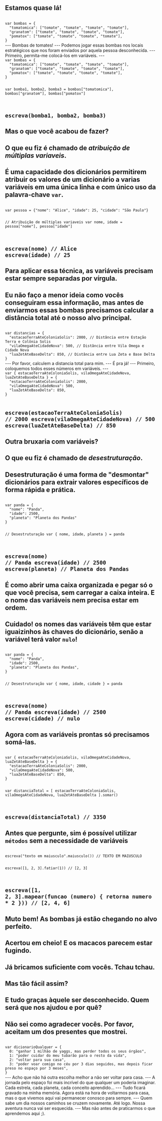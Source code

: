 <Image picture='princesa-flutuando.jpg'>Estamos quase lá!</Image>
---
<Code>
var bombas = {
  "tomatomica": ["tomate", "tomate", "tomate", "tomate"],
  "granatom": ["tomate", "tomate", "tomate", "tomate"],
  "pomatox": ["tomate", "tomate", "tomate", "tomate"],
}
</Code>
---
<Image picture='princesa-animada.jpg'>Bombas de tomates!</Image>
---
<Text picture='panda-pensando.jpg'>Podemos jogar essas bombas nos locais estratégicos que nos foram enviados por aquela pessoa desconhecida.</Text>
---
<Text picture='panda-segurando-bambu-de-pe.jpg'>Primeiro, permita-me colocá-los em variáveis.</Text>
---
<Code exec>
var bombas = {
  "tomatomica": ["tomate", "tomate", "tomate", "tomate"],
  "granatom": ["tomate", "tomate", "tomate", "tomate"],
  "pomatox": ["tomate", "tomate", "tomate", "tomate"],
}

var bomba1, bomba2, bomba3 = bombas["tomatomica"], bombas["granatom"], bombas["pomatox"]

escreva(bomba1, bomba2, bomba3)
</Code>
---
<User>Mas o que você acabou de fazer?</User>
---
<Text picture='panda-sorrindo.jpg'>O que eu fiz é chamado de *atribuição de múltiplas variaveis*.</Text>
---
<Quote picture='panda-sorrindo-sentado.jpg' title='Atribuição de múltiplas variaveis'>É uma capacidade dos dicionários permitirem atribuir os valores de um dicionário a varias variáveis em uma única linha e com único uso da palavra-chave `var`.</Quote>
---
<Code exec>
var pessoa = {"nome": "Alice", "idade": 25, "cidade": "São Paulo"}

// Atribuição de múltiplas variaveis
var nome, idade = pessoa["nome"], pessoa["idade"]

escreva(nome) // Alice
escreva(idade) // 25
</Code>
---
<Alert picture='panda-olhando-de-lado.jpg'>Para aplicar essa técnica, as variáveis precisam estar sempre separadas por vírgula.</Alert>
---
<Image picture='princesa-flutuando.jpg'>Eu não faço a menor ideia como vocês conseguiram essa informação, mas antes de enviarmos essas bombas precisamos calcular a distância total até o nosso alvo principal.</Image>
---
<Code>
var distancias = {
  "estacaoTerraAteColoniaSolis": 2000, // Distância entre Estação Terra e Colônia Solis
  "vilaOmegaAteCidadeNova": 500, // Distância entre Vila Omega e Cidade Nova
  "luaZetAteBaseDelta": 850, // Distância entre Lua Zeta e Base Delta
}
</Code>
---
<Image picture='princesa-lendo.jpg'>Por favor, calculem a distancia total para mim.</Image>
---
<Text picture='panda-piscando.jpg'>É pra já!</Text>
---
<Text picture='panda-olhando-de-lado.jpg'>Primeiro, coloquemos todos esses números em variáveis.</Text>
---
<Code exec>
var { estacaoTerraAteColoniaSolis, vilaOmegaAteCidadeNova, luaZetAteBaseDelta } = {
  "estacaoTerraAteColoniaSolis": 2000,
  "vilaOmegaAteCidadeNova": 500,
  "luaZetAteBaseDelta": 850,
}

escreva(estacaoTerraAteColoniaSolis) // 2000
escreva(vilaOmegaAteCidadeNova) // 500
escreva(luaZetAteBaseDelta) // 850
</Code>
---
<User>Outra bruxaria com variáveis?</User>
---
<Text picture='panda-sorrindo.jpg'>O que eu fiz é chamado de *desestruturação*.</Text>
---
<Quote picture='panda-sorrindo-sentado.jpg' title='Desestruturação'>Desestruturação é uma forma de "desmontar" dicionários para extrair valores específicos de forma rápida e prática.</Quote>
---
<Code exec>
var panda = {
  "nome": "Panda",
  "idade": 2500,
  "planeta": "Planeta dos Pandas"
}

// Desestruturação
var { nome, idade, planeta } = panda

escreva(nome) // Panda
escreva(idade) // 2500
escreva(planeta) // Planeta dos Pandas
</Code>
---
<Quote picture='panda-deslumbrado.jpg'>É como abrir uma caixa organizada e pegar só o que você precisa, sem carregar a caixa inteira. E o nome das variáveis nem precisa estar em ordem.</Quote>
---
<Alert picture='panda-espantado.jpg'>Cuidado! os nomes das variáveis têm que estar iguaizinhos às chaves do dicionário, senão a variável terá valor `nulo`!</Alert>
---
<Code exec>
var panda = {
  "nome": "Panda",
  "idade": 2500,
  "planeta": "Planeta dos Pandas",
}

// Desestruturação
var { nome, idade, cidade } = panda

escreva(nome)   // Panda
escreva(idade)  // 2500
escreva(cidade) // nulo
</Code>
---
<Text picture='panda-sorrindo.jpg'>Agora com as variáveis prontas só precisamos somá-las.</Text>
---
<Code exec>
var { estacaoTerraAteColoniaSolis, vilaOmegaAteCidadeNova, luaZetAteBaseDelta } = {
  "estacaoTerraAteColoniaSolis": 2000,
  "vilaOmegaAteCidadeNova": 500,
  "luaZetAteBaseDelta": 850,
}

var distanciaTotal = [
  estacaoTerraAteColoniaSolis, 
  vilaOmegaAteCidadeNova, 
  luaZetAteBaseDelta
].somar()

escreva(distanciaTotal) // 3350
</Code>
---
<Text picture='panda-piscando-sentado.jpg'>Antes que pergunte, sim é possível utilizar `métodos` sem a necessidade de variáveis</Text>
---
<Code exec>
escreva("texto em maiusculo".maiusculo()) // TEXTO EM MAIUSCULO

escreva([1, 2, 3].fatiar(1)) // [2, 3]

escreva([1, 2, 3].mapear(funcao (numero) {
  retorna numero * 2
})) // [2, 4, 6]
</Code>
---
<Image picture='princesa-animada.jpg'>Muto bem! As bombas já estão chegando no alvo perfeito.</Image>
---
<Text picture='panda-espantado.jpg'>Acertou em cheio! E os macacos parecem estar fugindo.</Text>
---
<Image picture='salmonense-dando-tchau.jpg'>Já bricamos suficiente com vocês. Tchau tchau.</Image>
---
<User>Mas tão fácil assim?</User>
---
<Text picture='panda-pensando.jpg'>E tudo graças àquele ser desconhecido. Quem será que nos ajudou e por quê?</Text>
---
<Image picture='princesa-soltando-fogos.jpg'>Não sei como agradecer vocês. Por favor, aceitam um dos presentes que mostrei.</Image>
---
<Code>
var dicionarioQualquer = {
  0: "ganhar 1 milhão de yaggs, mas perder todos os seus órgãos",
  1: "poder cuidar do meu tubarão para o resto da vida",
  2: "voltar para sua casa",
  3: "poder voar comigo no céu por 3 dias seguidos, mas depois ficar preso no espaço por 3 meses",
}
</Code>
---
<Text picture='panda-triste.jpg'>Acho que não há outra escolha melhor a não ser voltar para casa.</Text>
---
<Text picture='panda-sentado-com-mochila.jpg'>A jornada pelo espaço foi mais incrível do que qualquer um poderia imaginar. Cada estrela, cada planeta, cada conceito aprendido...</Text>
---
<Text picture='panda-pulando-de-alegria.jpg'>Tudo ficará gravado na minha memória. Agora está na hora de voltarmos para casa, mas o que vivemos aqui vai permanecer conosco para sempre.</Text>
---
<Text picture='panda-fazendo-coracao.jpg'>Quem sabe um dia nossos caminhos se cruzem novamente. Até logo. Nossa aventura nunca vai ser esquecida.</Text>
---
<Text picture='panda.jpg'>Mas não antes de praticarmos o que aprendemos aqui ;).</Text>
